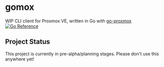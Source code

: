 # gomox

WIP CLI client for Proxmox VE, written in Go with [go-proxmox](https://github.com/luthermonson/go-proxmox) [![Go Reference](https://pkg.go.dev/badge/github.com/perchnet/gomox.svg)](https://pkg.go.dev/github.com/perchnet/gomox)

## Project Status

This project is currently in pre-alpha/planning stages. Please don't use this anywhere yet!
